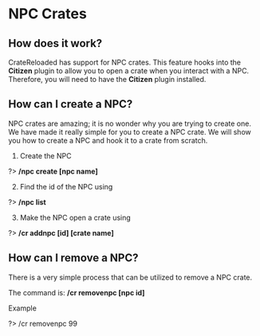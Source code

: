 # NPC Crates

## How does it work?

CrateReloaded has support for NPC crates. This feature hooks into the **Citizen** plugin to allow you to open a crate when you interact with a NPC.
Therefore, you will need to have the **Citizen** plugin installed.

## How can I create a NPC?

NPC crates are amazing; it is no wonder why you are trying to create one. We have made it really simple for you to create a NPC crate.
We will show you how to create a NPC and hook it to a crate from scratch.

1. Create the NPC

?> **/npc create [npc name]**

2. Find the id of the NPC using 

?> **/npc list**

3. Make the NPC open a crate using 

?> **/cr addnpc [id] [crate name]**

## How can I remove a NPC?

There is a very simple process that can be utilized to remove a NPC crate.

The command is: **/cr removenpc [npc id]**

Example

?> /cr removenpc 99
